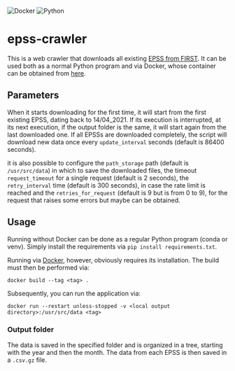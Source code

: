 ![Docker](https://img.shields.io/badge/Docker-2CA5E0?style=for-the-badge&logo=docker&logoColor=white)
![Python](https://img.shields.io/badge/Python-3776AB?style=for-the-badge&logo=python&logoColor=white)

# epss-crawler

This is a web crawler that downloads all existing [EPSS from FIRST](https://www.first.org/). It can be used both as a
normal Python program and via Docker, whose container can be obtained
from [here](https://hub.docker.com/repository/docker/dravalico/epss-cralwer/general).

## Parameters

When it starts downloading for the first time, it will start from the first existing EPSS, dating back to 14/04_2021. If
its execution is interrupted, at its next execution, if the output folder is the same, it will start again from the last
downloaded one. If all EPSSs are downloaded completely, the script will download new data once every `update_interval`
seconds (default is 86400 seconds).

it is also possible to configure the `path_storage` path (default is `/usr/src/data`) in which to save the downloaded
files, the timeout `request_timeout` for a single request (default is 2 seconds), the `retry_interval` time (default
is 300 seconds), in case the rate limit is reached and the `retries_for_request` (default is 9 but is from 0 to 9), for
the request that raises some errors but maybe can be obtained.

## Usage

Running without Docker can be done as a regular Python program (conda or venv). Simply install the requirements via `pip
install requirements.txt`.

Running via [Docker](https://www.docker.com/), however, obviously requires its installation. The build must then be
performed via:

```
docker build --tag <tag> .
```

Subsequently, you can run the application via:

```
docker run --restart unless-stopped -v <local output directory>:/usr/src/data <tag>
```

### Output folder

The data is saved in the specified folder and is organized in a tree, starting with the year and then the month. The
data from each EPSS is then saved in a `.csv.gz` file.